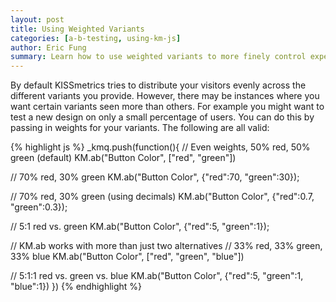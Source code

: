```yaml
---
layout: post
title: Using Weighted Variants
categories: [a-b-testing, using-km-js]
author: Eric Fung
summary: Learn how to use weighted variants to more finely control experiments.
---
```

By default KISSmetrics tries to distribute your visitors evenly across the different variants you provide. However, there may be instances where you want certain variants seen more than others. For example you might want to test a new design on only a small percentage of users. You can do this by passing in weights for your variants. The following are all valid:

{% highlight js %}
_kmq.push(function(){
  // Even weights, 50% red, 50% green (default)
  KM.ab("Button Color", ["red", "green"])

  // 70% red, 30% green
  KM.ab("Button Color", {"red":70, "green":30});

  // 70% red, 30% green (using decimals)
  KM.ab("Button Color", {"red":0.7, "green":0.3});

  // 5:1 red vs. green
  KM.ab("Button Color", {"red":5, "green":1});


  // KM.ab works with more than just two alternatives
  // 33% red, 33% green, 33% blue
  KM.ab("Button Color", ["red", "green", "blue"])

  // 5:1:1 red vs. green vs. blue
  KM.ab("Button Color", {"red":5, "green":1, "blue":1})
})
{% endhighlight %}